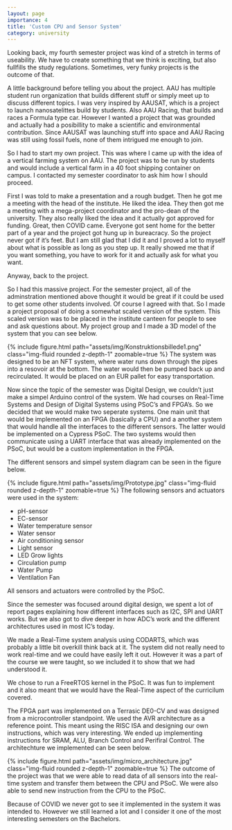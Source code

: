 ```yaml
---
layout: page
importance: 4
title: 'Custom CPU and Sensor System'
category: university
---
```


Looking back, my fourth semester project was kind of a stretch in terms of useability. We have to create something that we think is exciting, but also fullfills the study regulations. Sometimes, very funky projects is the outcome of that.

A little background before telling you about the project. AAU has multiple student run organization that builds different stuff or simply meet up to discuss different topics. I was very inspired by AAUSAT, which is a project to launch nanosatelittes build by students. Also AAU Racing, that builds and races a Formula type car. However I wanted a project that was grounded and actually had a posibillity to make a scientific and environmental contribution. Since AAUSAT was launching stuff into space and AAU Racing was still using fossil fuels, none of them intrigued me enough to join.

So I had to start my own project. This was where I came up with the idea of a vertical farming system on AAU. The project was to be run by students and would include a vertical farm in a 40 foot shipping container on campus. I contacted my semester coordinator to ask him how I should proceed.

First I was told to make a presentation and a rough budget. Then he got me a meeting with the head of the institute. He liked the idea. They then got me a meeting with a mega-project coordinator and the pro-dean of the university. They also really liked the idea and it actually got approved for funding. Great, then COVID came. Everyone got sent home for the better part of a year and the project got hung up in bureacracy. So the project never got if it’s feet. But I am still glad that I did it and I proved a lot to myself about what is possible as long as you step up. It really showed me that if you want something, you have to work for it and actually ask for what you want.

Anyway, back to the project.

So I had this massive project. For the semester project, all of the adminstration mentioned above thought it would be great if it could be used to get some other students involved. Of course I agreed with that. So I made a project proposal of doing a somewhat scaled version of the system. This scaled version was to be placed in the institute canteen for people to see and ask questions about. My project group and I made a 3D model of the system that you can see below.

{% include figure.html path="assets/img/Konstruktionsbillede1.png" class="img-fluid rounded z-depth-1" zoomable=true %}
The system was designed to be an NFT system, where water runs down through the pipes into a resovoir at the bottom. The water would then be pumped back up and recirculated. It would be placed on an EUR pallet for easy transportation.

Now since the topic of the semester was Digital Design, we couldn’t just make a simpel Arduino control of the system. We had courses on Real-Time Systems and Design of Digital Systems using PSoC’s and FPGA’s. So we decided that we would make two seperate systems. One main unit that would be implemented on an FPGA (basically a CPU) and a another system that would handle all the interfaces to the different sensors. The latter would be implemented on a Cypress PSoC. The two systems would then communicate using a UART interface that was already implemented on the PSoC, but would be a custom implementation in the FPGA.

The different sensors and simpel system diagram can be seen in the figure below.

{% include figure.html path="assets/img/Prototype.jpg" class="img-fluid rounded z-depth-1" zoomable=true %}
The following sensors and actuators were used in the system:

- pH-sensor
- EC-sensor
- Water temperature sensor
- Water sensor
- Air conditioning sensor
- Light sensor
- LED Grow lights
- Circulation pump
- Water Pump
- Ventilation Fan

All sensors and actuators were controlled by the PSoC.

Since the semester was focused around digital design, we spent a lot of report pages explaining how different interfaces such as I2C, SPI and UART works. But we also got to dive deeper in how ADC’s work and the different architectures used in most IC’s today.

We made a Real-Time system analysis using CODARTS, which was probably a little bit overkill think back at it. The system did not really need to work real-time and we could have easily left it out. However it was a part of the course we were taught, so we included it to show that we had understood it.

We chose to run a FreeRTOS kernel in the PSoC. It was fun to implement and it also meant that we would have the Real-Time aspect of the curricilum covered.

The FPGA part was implemented on a Terrasic DE0-CV and was designed from a microcontroller standpoint. We used the AVR architecture as a reference point. This meant using the RISC ISA and designing our own instructions, which was very interesting. We ended up implementing instructions for SRAM, ALU, Branch Control and Perifiral Control. The architechture we implemented can be seen below.

{% include figure.html path="assets/img/micro_architecture.jpg" class="img-fluid rounded z-depth-1" zoomable=true %}
The outcome of the project was that we were able to read data of all sensors into the real-time system and transfer them between the CPU and PSoC. We were also able to send new instruction from the CPU to the PSoC.

Because of COVID we never got to see it implemented in the system it was intended to. However we still learned a lot and I consider it one of the most interesting semesters on the Bachelors.